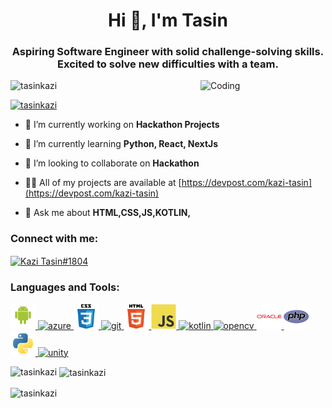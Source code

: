 <h1 align="center">Hi 👋, I'm Tasin</h1>
<h3 align="center">Aspiring Software Engineer with solid challenge-solving skills. Excited to solve new difficulties with a team.</h3>
<img align="right" alt="Coding" width="200" src="https://37.media.tumblr.com/414e18acb971a77d68d791b36b17e63d/tumblr_nan41fLPJf1scy4uko1_500.gif">


<p align="left"> <img src="https://komarev.com/ghpvc/?username=tasinkazi&label=Profile%20views&color=0e75b6&style=flat" alt="tasinkazi" /> </p>

<p align="left"> <a href="https://github.com/ryo-ma/github-profile-trophy"><img src="https://github-profile-trophy.vercel.app/?username=tasinkazi" alt="tasinkazi" /></a> </p>

- 🔭 I’m currently working on **Hackathon Projects**

- 🌱 I’m currently learning **Python, React, NextJs**

- 👯 I’m looking to collaborate on **Hackathon**

- 👨‍💻 All of my projects are available at [https://devpost.com/kazi-tasin](https://devpost.com/kazi-tasin)

- 💬 Ask me about **HTML,CSS,JS,KOTLIN,**

<h3 align="left">Connect with me:</h3>
<p align="left">
<a href="https://discord.gg/Kazi Tasin#1804" target="blank"><img align="center" src="https://raw.githubusercontent.com/rahuldkjain/github-profile-readme-generator/master/src/images/icons/Social/discord.svg" alt="Kazi Tasin#1804" height="30" width="40" /></a>
</p>

<h3 align="left">Languages and Tools:</h3>
<p align="left"> <a href="https://developer.android.com" target="_blank" rel="noreferrer"> <img src="https://raw.githubusercontent.com/devicons/devicon/master/icons/android/android-original-wordmark.svg" alt="android" width="40" height="40"/> </a> <a href="https://azure.microsoft.com/en-in/" target="_blank" rel="noreferrer"> <img src="https://www.vectorlogo.zone/logos/microsoft_azure/microsoft_azure-icon.svg" alt="azure" width="40" height="40"/> </a> <a href="https://www.w3schools.com/css/" target="_blank" rel="noreferrer"> <img src="https://raw.githubusercontent.com/devicons/devicon/master/icons/css3/css3-original-wordmark.svg" alt="css3" width="40" height="40"/> </a> <a href="https://git-scm.com/" target="_blank" rel="noreferrer"> <img src="https://www.vectorlogo.zone/logos/git-scm/git-scm-icon.svg" alt="git" width="40" height="40"/> </a> <a href="https://www.w3.org/html/" target="_blank" rel="noreferrer"> <img src="https://raw.githubusercontent.com/devicons/devicon/master/icons/html5/html5-original-wordmark.svg" alt="html5" width="40" height="40"/> </a> <a href="https://developer.mozilla.org/en-US/docs/Web/JavaScript" target="_blank" rel="noreferrer"> <img src="https://raw.githubusercontent.com/devicons/devicon/master/icons/javascript/javascript-original.svg" alt="javascript" width="40" height="40"/> </a> <a href="https://kotlinlang.org" target="_blank" rel="noreferrer"> <img src="https://www.vectorlogo.zone/logos/kotlinlang/kotlinlang-icon.svg" alt="kotlin" width="40" height="40"/> </a> <a href="https://opencv.org/" target="_blank" rel="noreferrer"> <img src="https://www.vectorlogo.zone/logos/opencv/opencv-icon.svg" alt="opencv" width="40" height="40"/> </a> <a href="https://www.oracle.com/" target="_blank" rel="noreferrer"> <img src="https://raw.githubusercontent.com/devicons/devicon/master/icons/oracle/oracle-original.svg" alt="oracle" width="40" height="40"/> </a> <a href="https://www.php.net" target="_blank" rel="noreferrer"> <img src="https://raw.githubusercontent.com/devicons/devicon/master/icons/php/php-original.svg" alt="php" width="40" height="40"/> </a> <a href="https://www.python.org" target="_blank" rel="noreferrer"> <img src="https://raw.githubusercontent.com/devicons/devicon/master/icons/python/python-original.svg" alt="python" width="40" height="40"/> </a> <a href="https://unity.com/" target="_blank" rel="noreferrer"> <img src="https://www.vectorlogo.zone/logos/unity3d/unity3d-icon.svg" alt="unity" width="40" height="40"/> </a> </p>

<p><img align="left" src="https://github-readme-stats.vercel.app/api/top-langs?username=tasinkazi&show_icons=true&theme=dracula&locale=en&layout=compact" alt="tasinkazi" /></p>

<p>&nbsp;<img align="center" src="https://github-readme-stats.vercel.app/api?username=tasinkazi&show_icons=true&locale=en" alt="tasinkazi" /></p>

<p><img align="center" src="https://github-readme-streak-stats.herokuapp.com/?user=tasinkazi&" alt="tasinkazi" /></p>

